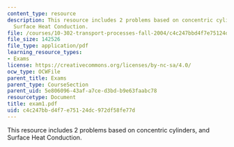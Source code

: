 ```yaml
---
content_type: resource
description: This resource includes 2 problems based on concentric cylinders, and
  Surface Heat Conduction.
file: /courses/10-302-transport-processes-fall-2004/c4c247bbd4f7e75124dc972df58fe77d_exam1.pdf
file_size: 142526
file_type: application/pdf
learning_resource_types:
- Exams
license: https://creativecommons.org/licenses/by-nc-sa/4.0/
ocw_type: OCWFile
parent_title: Exams
parent_type: CourseSection
parent_uid: 5e806096-43af-a7ce-d3bd-b9e63faabc78
resourcetype: Document
title: exam1.pdf
uid: c4c247bb-d4f7-e751-24dc-972df58fe77d
---
```

This resource includes 2 problems based on concentric cylinders, and Surface Heat Conduction.